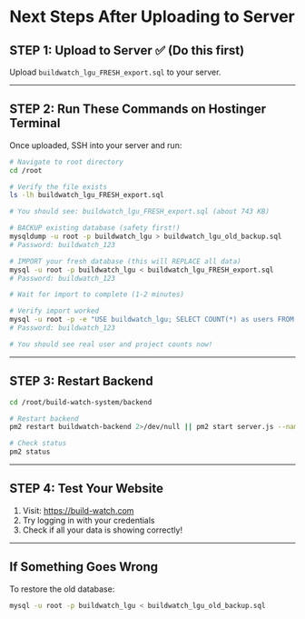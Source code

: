 # Next Steps After Uploading to Server

## STEP 1: Upload to Server ✅ (Do this first)

Upload `buildwatch_lgu_FRESH_export.sql` to your server.

---

## STEP 2: Run These Commands on Hostinger Terminal

Once uploaded, SSH into your server and run:

```bash
# Navigate to root directory
cd /root

# Verify the file exists
ls -lh buildwatch_lgu_FRESH_export.sql

# You should see: buildwatch_lgu_FRESH_export.sql (about 743 KB)

# BACKUP existing database (safety first!)
mysqldump -u root -p buildwatch_lgu > buildwatch_lgu_old_backup.sql
# Password: buildwatch_123

# IMPORT your fresh database (this will REPLACE all data)
mysql -u root -p buildwatch_lgu < buildwatch_lgu_FRESH_export.sql
# Password: buildwatch_123

# Wait for import to complete (1-2 minutes)

# Verify import worked
mysql -u root -p -e "USE buildwatch_lgu; SELECT COUNT(*) as users FROM users; SELECT COUNT(*) as projects FROM projects;"
# Password: buildwatch_123

# You should see real user and project counts now!
```

---

## STEP 3: Restart Backend

```bash
cd /root/build-watch-system/backend

# Restart backend
pm2 restart buildwatch-backend 2>/dev/null || pm2 start server.js --name "buildwatch-backend"

# Check status
pm2 status
```

---

## STEP 4: Test Your Website

1. Visit: https://build-watch.com
2. Try logging in with your credentials
3. Check if all your data is showing correctly!

---

## If Something Goes Wrong

To restore the old database:
```bash
mysql -u root -p buildwatch_lgu < buildwatch_lgu_old_backup.sql
```

